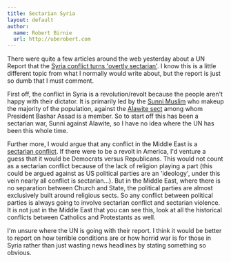 ```yaml
---
title: Sectarian Syria 
layout: default
author:
  name: Robert Birnie
  url: http://uberobert.com
---
```


There were quite a few articles around the web yesterday about a UN Report that the [Syria conflict turns 'overtly sectarian'](http://www.latimes.com/news/world/worldnow/la-fg-wn-syria-united-nations-20121220,0,4358753.story). I know this is a little different topic from what I normally would write about, but the report is just so dumb that I must comment. 

First off, the conflict in Syria is a revolution/revolt because the people aren't happy with their dictator. It is primarily led by the [Sunni Muslim](http://en.wikipedia.org/wiki/Sunni_Islam) who makeup the majority of the population, against the [Alawite sect](http://en.wikipedia.org/wiki/Alawi) among whom President Bashar Assad is a member. So to start off this has been a sectarian war, Sunni against Alawite, so I have no idea where the UN has been this whole time. 

Further more, I would argue that any conflict in the Middle East is a [sectarian conflict](http://en.wikipedia.org/wiki/Sectarian_violence). If there were to be a revolt in America, I'd venture a guess that it would be Democrats versus Republicans. This would not count as a sectarian conflict because of the lack of religion playing a part (this could be argued against as US political parties are an 'ideology', under this vein nearly all conflict is sectarian...). But in the Middle East, where there is no separation between Church and State, the political parties are almost exclusively built around religious sects. So any conflict between political parties is always going to involve sectarian conflict and sectarian violence. It is not just in the Middle East that you can see this, look at all the historical conflicts between Catholics and Protestants as well. 

I'm unsure where the UN is going with their report. I think it would be better to report on how terrible conditions are or how horrid war is for those in Syria rather than just wasting news headlines by stating something so obvious. 